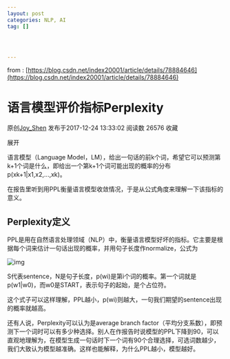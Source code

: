 ```yaml
---
layout: post
categories: NLP, AI
tag: [] 




---
```




from : [https://blog.csdn.net/index20001/article/details/78884646](https://blog.csdn.net/index20001/article/details/78884646)

# 语言模型评价指标Perplexity

原创[Joy_Shen](https://me.csdn.net/index20001) 发布于2017-12-24 13:33:02 阅读数 26576 收藏

展开

语言模型（Language Model，LM），给出一句话的前k个词，希望它可以预测第k+1个词是什么，即给出一个第k+1个词可能出现的概率的分布p(xk+1|x1,x2,...,xk)。

在报告里听到用PPL衡量语言模型收敛情况，于是从公式角度来理解一下该指标的意义。

## Perplexity定义

PPL是用在自然语言处理领域（NLP）中，衡量语言模型好坏的指标。它主要是根据每个词来估计一句话出现的概率，并用句子长度作normalize，公式为

![img](https://img-blog.csdn.net/20171224134258243)

S代表sentence，N是句子长度，p(wi)是第i个词的概率。第一个词就是 p(w1|w0)，而w0是START，表示句子的起始，是个占位符。

这个式子可以这样理解，PPL越小，p(wi)则越大，一句我们期望的sentence出现的概率就越高。

还有人说，Perplexity可以认为是average branch factor（平均分支系数），即预测下一个词时可以有多少种选择。别人在作报告时说模型的PPL下降到90，可以直观地理解为，在模型生成一句话时下一个词有90个合理选择，可选词数越少，我们大致认为模型越准确。这样也能解释，为什么PPL越小，模型越好。